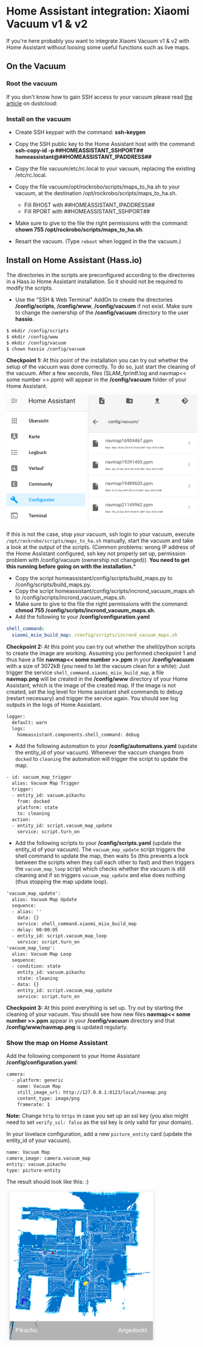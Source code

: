 # Home Assistant integration: Xiaomi Vacuum v1 & v2

If you're here probably you want to integrate Xiaomi Vacuum v1 & v2 with Home Assistant without loosing some useful functions such as live maps.


## On the Vacuum

### Root the vacuum

If you don't know how to gain SSH access to your vacuum please read [the article](https://github.com/dgiese/dustcloud/wiki/VacuumRobots-manual-update-root-Howto) on dustcloud:


### Install on the vacuum

- Create SSH keypair with the command: **ssh-keygen**

- Copy the SSH public key to the Home Assistant host with the command: **ssh-copy-id -p ##HOMEASSISTANT_SSHPORT## homeassistant@##HOMEASSISTANT_IPADDRESS##**

- Copy the file vacuum/etc/rc.local to your vacuum, replacing the existing /etc/rc.local.

- Copy the file vacuum/opt/rockrobo/scripts/maps_to_ha.sh to your vacuum, at the destination /opt/rockrobo/scripts/maps_to_ha.sh.
    * Fill RHOST with ##HOMEASSISTANT_IPADDRESS##
    * Fill RPORT with ##HOMEASSISTANT_SSHPORT##

- Make sure to give to the file the right permissions with the command: **chown 755 /opt/rockrobo/scripts/maps_to_ha.sh**.
- Resart the vacuum. (Type `reboot` when logged in the the vacuum.)

## Install on Home Assistant (Hass.io)

The directories in the scripts are preconfigured according to the directories in a Hass.io Home Assistant installation. So it should not be required to modify the scripts.

- Use the "SSH & Web Terminal" AddOn to create the directories **/config/scripts**, **/config/www**, **/config/vacuum** if not exist. Make sure to change the ownership of the **/config/vacuum** directory to the user **hassio**.
```
$ mkdir /config/scripts
$ mkdir /config/www
$ mkdir /config/vacuum
$ chown hassio /config/vacuum
```
**Checkpoint 1:** At this point of the installation you can try out whether the setup of the vacuum was done correctly. To do so, just start the cleaning of the vacuum. After a few seconds, files (SLAM_fprintf.log and navmap<< some number >>.ppm) will appear in the **/config/vacuum** folder of your Home Assistant.

![Image of Vacuum folder](/images/vacuum_folder.png?raw=true)

If this is not the case, stop your vacuum, ssh login to your vacuum, execute `/opt/rockrobo/scripts/maps_to_ha.sh` manually, start the vacuum and take a look at the output of the scripts. (Common problems: wrong IP address of the Home Assistant configured, ssh key not properly set up, permission problem with /config/vacuum (ownership not changed)). 
**You need to get this running before going on with the installation.***

- Copy the script homeassistant/config/scripts/build_maps.py to /config/scripts/build_maps.py.
- Copy the script homeassistant/config/scripts/incrond_vacuum_maps.sh to /config/scripts/incrond_vacuum_maps.sh.
- Make sure to give to the file the right permissions with the command: **chmod 755 /config/scripts/incrond_vacuum_maps.sh**.
- Add the following to your **/config/configuration.yaml**
```yaml
shell_command:
  xiaomi_miio_build_map: /config/scripts/incrond_vacuum_maps.sh
```

**Checkpoint 2:** At this point you can try out whether the shell/python scripts to create the image are working. Assuming you performed checkpoint 1 and thus have a file **navmap<< some number >>.ppm** in your **/config/vacuum** with a size of 3072kB (you need to let the vacuum clean for a while): Just trigger the service `shell_command.xiaomi_miio_build_map`, a file **navmap.png** will be created in the **/config/www** directory of your Home Assistant, which is the image of the created map.
If the image is not created, set the log level for Home assistant shell commands to debug (restart necessary) and trigger the service again. You should see log outputs in the logs of Home Assistant.
```
logger:
  default: warn
  logs:
    homeassistant.components.shell_command: debug
```
- Add the following automation to your **/config/automations.yaml** (update the entity_id of your vacuum). Whenever the vaccum changes from `docked` to `cleaning` the automation will trigger the script to update the map.
```
- id: vacuum_map_trigger
  alias: Vacuum Map Trigger
  trigger:
  - entity_id: vacuum.pikachu
    from: docked
    platform: state
    to: cleaning
  action:
  - entity_id: script.vacuum_map_update
    service: script.turn_on
```
- Add the following scripts to your **/config/scripts.yaml** (update the entity_id of your vacuum). The `vacuum_map_update` script triggers the shell command to update the map, then waits 5s (this prevents a lock between the scripts when they call each other to fast) and then triggers the `vacuum_map_loop` script which checks whether the vacuum is still cleaning and if so triggers `vacuum_map_update` and else does nothing (thus stopping the map update loop).
```
'vacuum_map_update':
  alias: Vacuum Map Update
  sequence:
  - alias: ''
    data: {}
    service: shell_command.xiaomi_miio_build_map
  - delay: 00:00:05
  - entity_id: script.vacuum_map_loop
    service: script.turn_on
'vacuum_map_loop':
  alias: Vacuum Map Loop
  sequence:
  - condition: state
    entity_id: vacuum.pikachu
    state: cleaning
  - data: {}
    entity_id: script.vacuum_map_update
    service: script.turn_on
```

**Checkpoint 3:** At this point everything is set up. Try out by starting the cleaning of your vacuum. You should see how new files **navmap<< some number >>.ppm** appear in your **/config/vacuum** directory and that **/config/www/navmap.png** is updated regularly. 

### Show the map on Home Assistant

Add the following component to your Home Assistant **/config/configuration.yaml**:

```
camera:
  - platform: generic
    name: Vacuum Map
    still_image_url: http://127.0.0.1:8123/local/navmap.png
    content_type: image/png
    framerate: 1
```
**Note:** Change `http` to `https` in case you set up an ssl key (you also might need to set `verify_ssl: false` as the ssl key is only valid for your domain).

In your lovelace configuration, add a new `picture_entity` card (update the entity_id of your vacuum).
```
name: Vacuum Map
camera_image: camera.vacuum_map
entity: vacuum.pikachu
type: picture-entity
```
The result should look like this: :)

![Image of Vacuum map](/images/vacuum_map.png?raw=true)
